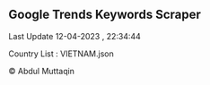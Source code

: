 

## Google Trends Keywords Scraper 
 
Last Update 12-04-2023 , 22:34:44

Country List :
VIETNAM.json



© Abdul Muttaqin 
